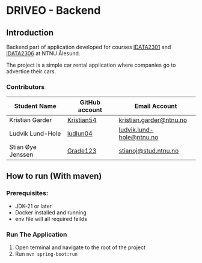 # DRIVEO - Backend

## Introduction
Backend part of application developed for courses [IDATA2301](https://www.ntnu.edu/studies/courses/IDATA2301#tab=omEmnet) and [IDATA2306](https://www.ntnu.edu/studies/courses/IDATA2306#tab=omEmnet) at NTNU Ålesund.

The project is a simple car rental application where companies go to advertice their cars.


### Contributors
| Student Name     | GitHub account                              | Email Account            |
| -----------------|---------------------------------------------|--------------------------|
|Kristian Garder   | [Kristian54](https://github.com/Kristian54) | kristian.garder@ntnu.no  |
|Ludvik Lund-Hole  | [ludlun04](https://github.com/ludlun04)     | ludvik.lund-hole@ntnu.no |
|Stian Øye Jenssen | [Grade123](https://github.com/Grade123)     | stianoj@stud.ntnu.no     |


## How to run (With maven)

### Prerequisites:
- JDK-21 or later
- Docker installed and running
- env file will all required feilds

### Run The Application
1. Open terminal and navigate to the root of the project
2. Run ``mvn spring-boot:run``

